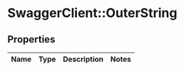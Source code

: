 # SwaggerClient::OuterString

## Properties
Name | Type | Description | Notes
------------ | ------------- | ------------- | -------------


